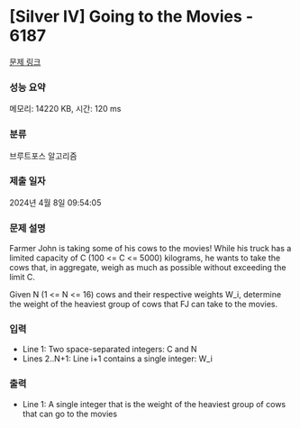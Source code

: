 # [Silver IV] Going to the Movies - 6187 

[문제 링크](https://www.acmicpc.net/problem/6187) 

### 성능 요약

메모리: 14220 KB, 시간: 120 ms

### 분류

브루트포스 알고리즘

### 제출 일자

2024년 4월 8일 09:54:05

### 문제 설명

<p>Farmer John is taking some of his cows to the movies! While his  truck has a limited capacity of C (100 <= C <= 5000) kilograms, he    wants to take the cows that, in aggregate, weigh as much as possible without exceeding the limit C.</p>

<p>Given N (1 <= N <= 16) cows and their respective weights W_i, determine    the weight of the heaviest group of cows that FJ can take to the  movies.</p>

### 입력 

 <ul>
	<li>Line 1: Two space-separated integers: C and N</li>
	<li>Lines 2..N+1: Line i+1 contains a single integer: W_i</li>
</ul>

<p> </p>

### 출력 

 <ul>
	<li>Line 1: A single integer that is the weight of the heaviest group of cows that can go to the movies</li>
</ul>

